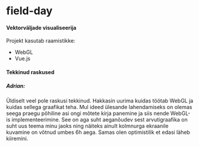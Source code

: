 # field-day

#### Vektorväljade visualiseerija
Projekt kasutab raamistikke:
* WebGL
* Vue.js

#### Tekkinud raskused

##### Adrian:

Üldiselt veel pole raskusi tekkinud. Hakkasin uurima kuidas töötab WebGL ja kuidas sellega graafikat teha. Mul ideed ülesande lahendamiseks on olemas seega praegu põhiline asi ongi mõtete kirja panemine ja siis nende WebGL-is implementeerimine. See on aga suht aeganõudev sest arvutigraafika on suht uus teema minu jaoks ning näiteks ainult kolmnurga ekraanile kuvamine on võtnud umbes 6h aega. Samas olen optimistilik et edasi läheb kiiremini.